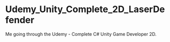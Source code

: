 # Udemy_Unity_Complete_2D_LaserDefender
 Me going through the Udemy - Complete C# Unity Game Developer 2D.
